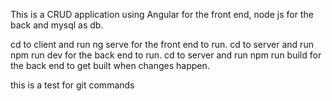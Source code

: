 This is a CRUD application using Angular for the front end, node js for the back and mysql as db.

cd to client and run ng serve for the front end to run.
cd to server and run  npm run dev for the back end to run.
cd to server and run npm run build for the back end to get built when changes happen.

this is a test for git commands 
